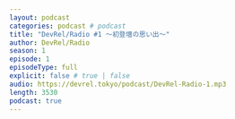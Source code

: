 ```yaml
---
layout: podcast
categories: podcast # podcast
title: "DevRel/Radio #1 〜初登壇の思い出〜"
author: DevRel/Radio
season: 1
episode: 1
episodeType: full
explicit: false # true | false
audio: https://devrel.tokyo/podcast/DevRel-Radio-1.mp3
length: 3530
podcast: true
---
```


